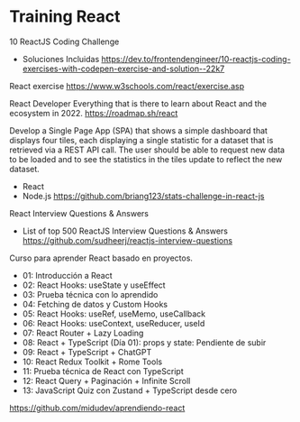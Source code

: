 # Training React

10 ReactJS Coding Challenge
- Soluciones Incluidas 
https://dev.to/frontendengineer/10-reactjs-coding-exercises-with-codepen-exercise-and-solution--22k7

React exercise 
https://www.w3schools.com/react/exercise.asp

React Developer
Everything that is there to learn about React and the ecosystem in 2022.
https://roadmap.sh/react

Develop a Single Page App (SPA) that shows a simple dashboard that displays four tiles, each displaying a single statistic for a dataset that is retrieved via a REST API call. The user should be able to request new data to be loaded and to see the statistics in the tiles update to reflect the new dataset.
- React
- Node.js
https://github.com/briang123/stats-challenge-in-react-js

React Interview Questions & Answers
- List of top 500 ReactJS Interview Questions & Answers
https://github.com/sudheerj/reactjs-interview-questions


Curso para aprender React basado en proyectos.
- 01: Introducción a React
- 02: React Hooks: useState y useEffect
- 03: Prueba técnica con lo aprendido
- 04: Fetching de datos y Custom Hooks
- 05: React Hooks: useRef, useMemo, useCallback
- 06: React Hooks: useContext, useReducer, useId
- 07: React Router + Lazy Loading
- 08: React + TypeScript (Día 01): props y state: Pendiente de subir
- 09: React + TypeScript + ChatGPT
- 10: React Redux Toolkit + Rome Tools
- 11: Prueba técnica de React con TypeScript
- 12: React Query + Paginación + Infinite Scroll
- 13: JavaScript Quiz con Zustand + TypeScript desde cero

https://github.com/midudev/aprendiendo-react